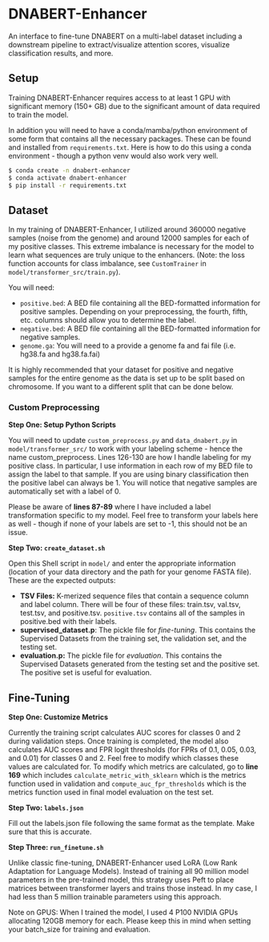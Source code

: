 # DNABERT-Enhancer

An interface to fine-tune DNABERT on a multi-label dataset including a downstream pipeline to extract/visualize attention scores, visualize classification results, and more. 

## Setup

Training DNABERT-Enhancer requires access to at least 1 GPU with significant memory (150+ GB) due to the significant amount of data required to train the model. 

In addition you will need to have a conda/mamba/python environment of some form that contains all the necessary packages. These can be found and installed from `requirements.txt`. Here is how to do this using a conda environment - though a python venv would also work very well. 

```bash
$ conda create -n dnabert-enhancer
$ conda activate dnabert-enhancer
$ pip install -r requirements.txt
```

## Dataset

In my training of DNABERT-Enhancer, I utilized around 360000 negative samples (noise from the genome) and around 12000 samples for each of my positive classes. This extreme imbalance is necessary for the model to learn what sequences are truly unique to the enhancers. (Note: the loss function accounts for class imbalance, see `CustomTrainer` in `model/transformer_src/train.py`).

You will need:

* `positive.bed`: A BED file containing all the BED-formatted information for positive samples. Depending on your preprocessing, the fourth, fifth, etc. columns should allow you to determine the label.
* `negative.bed`: A BED file containing all the BED-formatted information for negative samples. 
* `genome.ga`: You will need to a provide a genome fa and fai file (i.e. hg38.fa and hg38.fa.fai)

It is highly recommended that your dataset for positive and negative samples for the entire genome as the data is set up to be split based on chromosome. If you want to a different split that can be done below.

### Custom Preprocessing

**Step One: Setup Python Scripts**

You will need to update `custom_preprocess.py` and `data_dnabert.py` in `model/transformer_src/` to work with your labeling scheme - hence the name custom_preprocess. Lines 126-130 are how I handle labeling for my positive class. In particular, I use information in each row of my BED file to assign the label to that sample. If you are using binary classification then the positive label can always be 1. You will notice that negative samples are automatically set with a label of 0.

Please be aware of **lines 87-89** where I have included a label transformation specific to my model. Feel free to transform your labels here as well - though if none of your labels are set to -1, this should not be an issue.

**Step Two: `create_dataset.sh`**

Open this Shell script in `model/` and enter the appropriate information (location of your data directory and the path for your genome FASTA file). These are the expected outputs:

* **TSV Files:** K-merized sequence files that contain a sequence column and label column. There will be four of these files: train.tsv, val.tsv, test.tsv, and positive.tsv. `positive.tsv` contains all of the samples in positive.bed with their labels. 
* **supervised_dataset.p**: The pickle file for *fine-tuning*. This contains the Supervised Datasets from the training set, the validation set, and the testing set.
* **evaluation.p:** The pickle file for *evaluation*. This contains the Supervised Datasets generated from the testing set and the positive set. The positive set is useful for evaluation.


## Fine-Tuning
**Step One: Customize Metrics**

Currently the training script calculates AUC scores for classes 0 and 2 during validation steps. Once training is completed, the model also calculates AUC scores and FPR logit thresholds (for FPRs of 0.1, 0.05, 0.03, and 0.01) for classes 0 and 2. Feel free to modify which classes these values are calculated for. To modify which metrics are calculated, go to **line 169** which includes `calculate_metric_with_sklearn` which is the metrics function used in validation and `compute_auc_fpr_thresholds` which is the metrics function used in final model evaluation on the test set.

**Step Two: `labels.json`**

Fill out the labels.json file following the same format as the template. Make sure that this is accurate.

**Step Three: `run_finetune.sh`**

Unlike classic fine-tuning, DNABERT-Enhancer used LoRA (Low Rank Adaptation for Language Models). Instead of training all 90 million model parameters in the pre-trained model, this strategy uses Peft to place matrices between transformer layers and trains those instead. In my case, I had less than 5 million trainable parameters using this approach. 

Note on GPUS: When I trained the model, I used 4 P100 NVIDIA GPUs allocating 120GB memory for each. Please keep this in mind when setting your batch_size for training and evaluation. 
